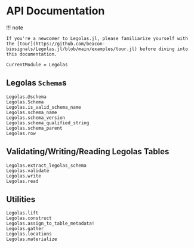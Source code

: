 # API Documentation

!!! note

    If you're a newcomer to Legolas.jl, please familiarize yourself with the [tour](https://github.com/beacon-biosignals/Legolas.jl/blob/main/examples/tour.jl) before diving into this documentation.

```@meta
CurrentModule = Legolas
```

## Legolas `Schema`s

```@docs
Legolas.@schema
Legolas.Schema
Legolas.is_valid_schema_name
Legolas.schema_name
Legolas.schema_version
Legolas.schema_qualified_string
Legolas.schema_parent
Legolas.row
```

## Validating/Writing/Reading Legolas Tables

```@docs
Legolas.extract_legolas_schema
Legolas.validate
Legolas.write
Legolas.read
```

## Utilities

```@docs
Legolas.lift
Legolas.construct
Legolas.assign_to_table_metadata!
Legolas.gather
Legolas.locations
Legolas.materialize
```
